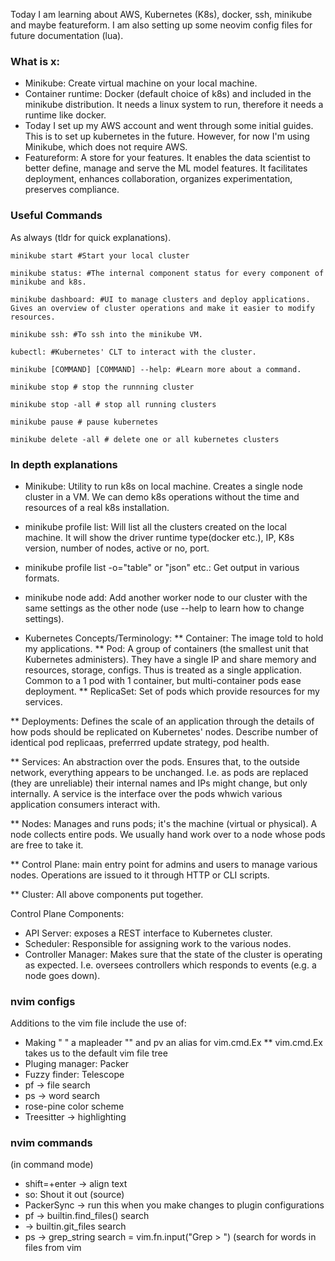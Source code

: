 
Today I am learning about AWS, Kubernetes (K8s), docker, ssh, minikube and maybe featureform. I am also setting up some neovim config files for future documentation (lua).

### What is x:

* Minikube: Create virtual machine on your local machine.
* Container runtime: Docker (default choice of k8s) and included in the minikube distribution. It needs a linux system to run, therefore it needs a runtime like docker.
* Today I set up my AWS account and went through some initial guides. This is to set up kubernetes in the future. However, for now I'm using Minikube, which does not require AWS. 
* Featureform: A store for your features. It enables the data scientist to better define, manage and serve the ML model features. It facilitates deployment, enhances collaboration, organizes experimentation, preserves compliance. 


### Useful Commands

As always (tldr for quick explanations).

```
minikube start #Start your local cluster
```

```
minikube status: #The internal component status for every component of minikube and k8s. 
```

```
minikube dashboard: #UI to manage clusters and deploy applications. Gives an overview of cluster operations and make it easier to modify resources. 
```

```
minikube ssh: #To ssh into the minikube VM.
```

```
kubectl: #Kubernetes' CLT to interact with the cluster.
```

```
minikube [COMMAND] [COMMAND] --help: #Learn more about a command. 
```

```
minikube stop # stop the runnning cluster
```

```
minikube stop -all # stop all running clusters
```

```
minikube pause # pause kubernetes
```

```
minikube delete -all # delete one or all kubernetes clusters
```


### In depth explanations

* Minikube: Utility to run k8s on local machine. Creates a single node cluster in a VM. We can demo k8s operations without the time and resources of a real k8s installation.

- minikube profile list: Will list all the clusters created on the local machine. It will show the driver runtime type(docker etc.), IP, K8s version, number of nodes, active or no, port. 

* minikube profile list -o="table" or "json" etc.: Get output in various formats.

* minikube node add: Add another worker node to our cluster with the same settings as the other node (use --help to learn how to change settings).


* Kubernetes Concepts/Terminology:
** Container: The image told to hold my applications. 
** Pod: A group of containers (the smallest unit that Kubernetes administers). They have a single IP and share memory and resources, storage, configs. Thus is treated as a single application. Common to a 1 pod with 1 container, but multi-container pods ease deployment.
** ReplicaSet: Set of pods which provide resources for my services.

** Deployments: Defines the scale of an application through the details of how pods should be replicated on Kubernetes' nodes. Describe number of identical pod replicaas, preferrred update strategy, pod health.

** Services: An abstraction over the pods. Ensures that, to the outside network, everything appears to be unchanged. I.e. as pods are replaced (they are unreliable) their internal names and IPs might change, but only internally. A service is the interface over the pods whwich various application consumers interact with.

** Nodes: Manages and runs pods; it's the machine (virtual or physical). A node collects entire pods. We usually hand work over to a node whose pods are free to take it.

** Control Plane: main entry point for admins and users to manage various nodes. Operations are issued to it through HTTP or CLI scripts.

** Cluster: All above components put together.

Control Plane Components:
- API Server: exposes a REST interface to Kubernetes cluster. 
- Scheduler: Responsible for assigning work to the various nodes. 
- Controller Manager: Makes sure that the state of the cluster is operating as expected. I.e. oversees controllers which responds to events (e.g. a node goes down).


### nvim configs

Additions to the vim file include the use of:
* Making " " a mapleader "<leader>" and pv an alias for vim.cmd.Ex
** vim.cmd.Ex takes us to the default vim file tree
* Pluging manager: Packer
* Fuzzy finder: Telescope 
* <leader>pf -> file search
* <leader>ps -> word search
* rose-pine color scheme
* Treesitter -> highlighting


### nvim commands
(in command mode)
* shift=+enter -> align text
* so: Shout it out (source)
* PackerSync -> run this when you make changes to plugin configurations
* <leader>pf -> builtin.find_files() search
* <C-p> -> builtin.git_files search
* <leader>ps -> grep_string search = vim.fn.input("Grep > ") (search for words in files from vim

